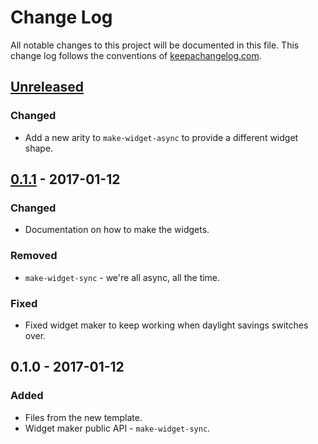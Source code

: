 # Change Log
All notable changes to this project will be documented in this file. This change log follows the conventions of [keepachangelog.com](http://keepachangelog.com/).

## [Unreleased]
### Changed
- Add a new arity to `make-widget-async` to provide a different widget shape.

## [0.1.1] - 2017-01-12
### Changed
- Documentation on how to make the widgets.

### Removed
- `make-widget-sync` - we're all async, all the time.

### Fixed
- Fixed widget maker to keep working when daylight savings switches over.

## 0.1.0 - 2017-01-12
### Added
- Files from the new template.
- Widget maker public API - `make-widget-sync`.

[Unreleased]: https://github.com/your-name/zenapp/compare/0.1.1...HEAD
[0.1.1]: https://github.com/your-name/zenapp/compare/0.1.0...0.1.1
